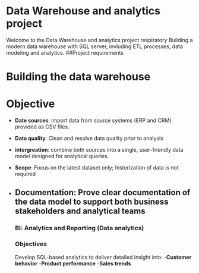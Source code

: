 # Data Warehouse and analytics project
Welcome to the Data Warehouse and analytics project respiratory
Building a modern data warehouse with SQL server, invluding ETL processes, data modeling and analytics.
##Project requirements
# Building the data warehouse
# Objective
- **Date sources**: import data from source systems (ERP and CRM) provided as CSV files.
- **Data quality**: Clean and resolve data quality prior to analysis
- **intergreation**: combine both sources into a single, user-friendly data model designed for analytical queries.
- **Scope**: Focus on the latest dataset only; historization of data is not required
- **Documentation**: Prove clear documentation of the data model to support both business stakeholders and analytical teams
  -------
  ### BI: Analytics and Reporting (Data analytics)

  ### Objectives
  Develop SQL-based analytics to deliver detailed insight into:
  -**Customer behavior**
  -**Product performance**
  -**Sales trends**
  
